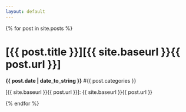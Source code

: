```yaml
---
layout: default
---
```




{% for post in site.posts %}
# [](#header-1)[{{ post.title }}][{{ site.baseurl }}{{ post.url }}]
**{{ post.date | date_to_string }}**    #[](#header-1){{ post.categories }}

[{{ site.baseurl }}{{ post.url }}]: {{ site.baseurl }}{{ post.url }}

{% endfor %}
